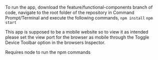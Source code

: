 To run the app, download the feature/functional-components branch of code, navigate to the root folder of the repository in Command Prompt/Terminal and execute the following commands,
```npm install```
```npm start```

This app is supposed to be a mobile website so to view it as intended please set the view port for the browser as mobile through the Toggle Device Toolbar option in the browsers Inspector.

Requires node to run the npm commands
